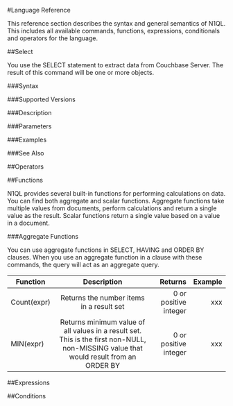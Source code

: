 #Language Reference

This reference section describes the syntax and general semantics of N1QL. This includes all available commands, functions, expressions, conditionals and operators for the language.

##Select

You use the SELECT statement to extract data from Couchbase Server. The result of this command will be one or more objects.

###Syntax

###Supported Versions

###Description

###Parameters

###Examples

###See Also

##Operators

##Functions

N1QL provides several built-in functions for performing calculations on data. You can find both aggregate and scalar functions. Aggregate functions take multiple values from documents, perform calculations and return a single value as the result. Scalar functions return a single value based on a value in a document.

###Aggregate Functions

You can use aggregate functions in SELECT, HAVING and ORDER BY clauses. When you use an aggregate function in a clause with these commands, the query will act as an aggregate query. 

| Function | Description | Returns | Example | 
| ------------- |:-------------:| -----:|-----:|
| Count(expr) | Returns the number items in a result set | 0 or positive integer | xxx|
| MIN(expr) | Returns minimum value of all values in a result set. This is the first non-NULL, non-MISSING value that would result from an ORDER BY | 0 or positive integer | xxx|


##Expressions

##Conditions